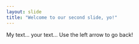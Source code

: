 ```yaml
---
layout: slide
title: "Welcome to our second slide, yo!"
---
```

My text... your text...
Use the left arrow to go back!
